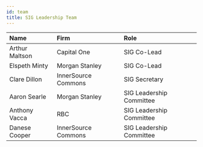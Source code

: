 ```yaml
---
id: team
title: SIG Leadership Team
---
```


| Name           | Firm                | Role                     |
| :------------- | :------------------ | :----------------------- |
| Arthur Maltson | Capital One         | SIG Co-Lead              |
| Elspeth Minty  | Morgan Stanley      | SIG Co-Lead              |
| Clare Dillon   | InnerSource Commons | SIG Secretary            |
| Aaron Searle   | Morgan Stanley      | SIG Leadership Committee |
| Anthony Vacca  | RBC                 | SIG Leadership Committee |
| Danese Cooper  | InnerSource Commons | SIG Leadership Committee |
